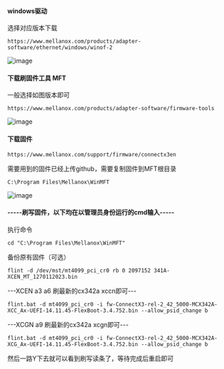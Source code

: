 #### **windows驱动**  

选择对应版本下载

```
https://www.mellanox.com/products/adapter-software/ethernet/windows/winof-2
```

![image](https://github.com/Turnedback/OCP2-Pcie/raw/master/img/winof.png)

#### **下载刷固件工具 MFT**  

一般选择如图版本即可

```
https://www.mellanox.com/products/adapter-software/firmware-tools
```


![image](https://github.com/Turnedback/OCP2-Pcie/raw/master/img/mft.png)

#### **下载固件**

```
https://www.mellanox.com/support/firmware/connectx3en
```

需要用到的固件已经上传github，需要复制固件到MFT根目录

```
C:\Program Files\Mellanox\WinMFT
```


![image](https://github.com/Turnedback/OCP2-Pcie/raw/master/img/cx341firmware.png)

#### **-----刷写固件，以下均在以管理员身份运行的cmd输入-----**

执行命令

```
cd "C:\Program Files\Mellanox\WinMFT"
```

备份原有固件（可选）

```
flint -d /dev/mst/mt4099_pci_cr0 rb 0 2097152 341A-XCEN_MT_1270112023.bin
```

---XCEN a3 a6 刷最新的cx342a xccn即可---

```
flint.bat -d mt4099_pci_cr0 -i fw-ConnectX3-rel-2_42_5000-MCX342A-XCC_Ax-UEFI-14.11.45-FlexBoot-3.4.752.bin --allow_psid_change b
```

---XCGN a9 刷最新的cx342a xcgn即可---

```
flint.bat -d mt4099_pci_cr0 -i fw-ConnectX3-rel-2_42_5000-MCX342A-XCG_Ax-UEFI-14.11.45-FlexBoot-3.4.752.bin --allow_psid_change b
```

然后一路Y下去就可以看到刷写读条了，等待完成后重启即可